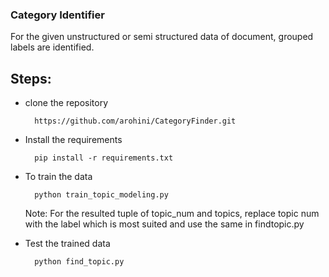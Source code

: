 ### Category Identifier

For the given unstructured or semi structured data of document,
grouped labels are identified.

Steps:
---

* clone the repository

        https://github.com/arohini/CategoryFinder.git

* Install the requirements

        pip install -r requirements.txt
        
* To train the data

        python train_topic_modeling.py
     
   Note: For the resulted tuple of topic_num and topics,
   replace topic num with the label which is most suited 
   and use the same in findtopic.py

* Test the trained data

        python find_topic.py